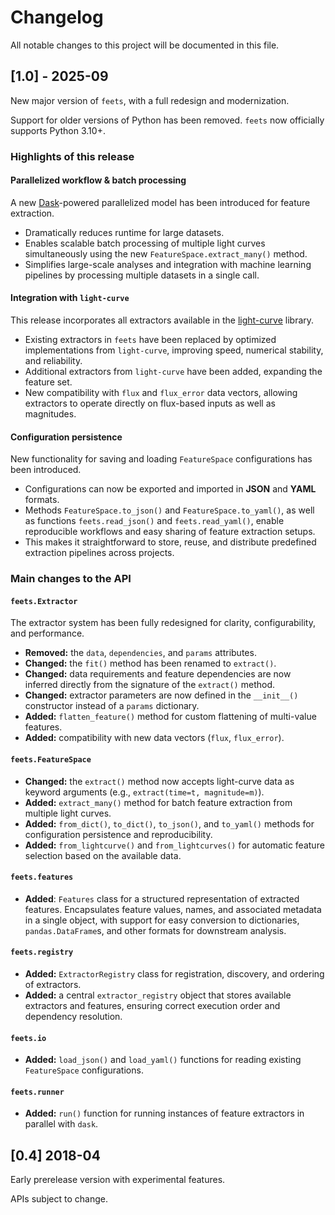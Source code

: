 # Changelog

All notable changes to this project will be documented in this file.

## [1.0] - 2025-09

New major version of `feets`, with a full redesign and modernization.

Support for older versions of Python has been removed. `feets` now officially supports Python 3.10+.

### Highlights of this release

#### Parallelized workflow & batch processing

A new [Dask](https://www.dask.org/)-powered parallelized model has been introduced for feature extraction.

-   Dramatically reduces runtime for large datasets.
-   Enables scalable batch processing of multiple light curves simultaneously using the new `FeatureSpace.extract_many()` method.
-   Simplifies large-scale analyses and integration with machine learning pipelines by processing multiple datasets in a single call.

#### Integration with `light-curve`

This release incorporates all extractors available in the [light-curve](https://github.com/light-curve/) library.

-   Existing extractors in `feets` have been replaced by optimized implementations from `light-curve`, improving speed, numerical stability, and reliability.
-   Additional extractors from `light-curve` have been added, expanding the feature set.
-   New compatibility with `flux` and `flux_error` data vectors, allowing extractors to operate directly on flux-based inputs as well as magnitudes.

#### Configuration persistence

New functionality for saving and loading `FeatureSpace` configurations has been introduced.

-   Configurations can now be exported and imported in **JSON** and **YAML** formats.
-   Methods `FeatureSpace.to_json()` and `FeatureSpace.to_yaml()`, as well as functions `feets.read_json()` and `feets.read_yaml()`, enable reproducible workflows and easy sharing of feature extraction setups.
-   This makes it straightforward to store, reuse, and distribute predefined extraction pipelines across projects.

### Main changes to the API

#### `feets.Extractor`

The extractor system has been fully redesigned for clarity, configurability, and performance.

-   **Removed:** the `data`, `dependencies`, and `params` attributes.
-   **Changed:** the `fit()` method has been renamed to `extract()`.
-   **Changed:** data requirements and feature dependencies are now inferred directly from the signature of the `extract()` method.
-   **Changed:** extractor parameters are now defined in the `__init__()` constructor instead of a `params` dictionary.
-   **Added:** `flatten_feature()` method for custom flattening of multi-value features.
-   **Added:** compatibility with new data vectors (`flux`, `flux_error`).

#### `feets.FeatureSpace`

-   **Changed:** the `extract()` method now accepts light-curve data as keyword arguments (e.g., `extract(time=t, magnitude=m)`).
-   **Added:** `extract_many()` method for batch feature extraction from multiple light curves.
-   **Added:** `from_dict()`, `to_dict()`, `to_json()`, and `to_yaml()` methods for configuration persistence and reproducibility.
-   **Added:** `from_lightcurve()` and `from_lightcurves()` for automatic feature selection based on the available data.

#### `feets.features`

-   **Added**: `Features` class for a structured representation of extracted features. Encapsulates feature values, names, and associated metadata in a single object, with support for easy conversion to dictionaries, `pandas.DataFrame`s, and other formats for downstream analysis.

#### `feets.registry`

-   **Added:** `ExtractorRegistry` class for registration, discovery, and ordering of extractors.
-   **Added:** a central `extractor_registry` object that stores available extractors and features, ensuring correct execution order and dependency resolution.

#### `feets.io`

-   **Added:** `load_json()` and `load_yaml()` functions for reading existing `FeatureSpace` configurations.

#### `feets.runner`

-   **Added:** `run()` function for running instances of feature extractors in parallel with `dask`.

## [0.4] 2018-04

Early prerelease version with experimental features.

APIs subject to change.
